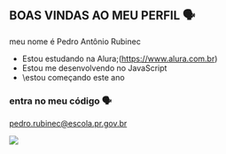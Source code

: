 ## BOAS VINDAS AO MEU PERFIL 🗣️

meu nome é Pedro Antônio Rubinec

- Estou estudando na Alura;(https://www.alura.com.br)
- Estou me desenvolvendo no JavaScript
- \estou começando este ano

### entra no meu código 🗣️

pedro.rubinec@escola.pr.gov.br

![](https://media1.tenor.com/m/v6L5_fVToWYAAAAC/get-out-angry.gif)
